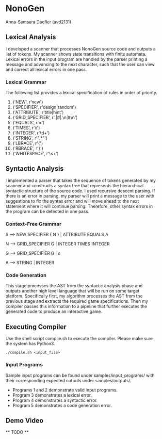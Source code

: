 # NonoGen
Anna-Samsara Daefler (avd2131)

## Lexical Analysis
I developed a scanner that processes NonoGen source code and outputs a list of tokens. My scanner shows state
transitions with finite automata. Lexical errors in the input program are handled by the parser printing a message
and advancing to the next character, such that the user can view and correct all lexical errors in one pass.

### Lexical Grammar
The following list provides a lexical specification of rules in order of priority.

1) ('NEW', r'new')
2) ('SPECIFIER', r'design|random')
3) ('ATTRIBUTE', r'title|hint')
4) ('GRID_SPECIFIER', r'\.|#|\.\n|#\n')
5) ('EQUALS', r'=')
6) ('TIMES', r'x')
7) ('INTEGER', r'\d+')
8) ('STRING', r'".*"')
9) ('LBRACE', r'{')
10) ('RBRACE', r'}')
11) ('WHITESPACE', r'\s+')

## Syntactic Analysis
I implemented a parser that takes the sequence of tokens generated by my scanner and constructs 
a syntax tree that represents the hierarchical syntactic structure of the source code. I used
recursive descent parsing. If there is an error in parsing, my parser will print a message to 
the user with suggestions to fix the syntax error and will move ahead to the next statement
where it will continue parsing. Therefore, other syntax errors in the program can be detected in
one pass.

### Context-Free Grammar
S --> NEW SPECIFIER { N } | ATTRIBUTE EQUALS A

N --> GRID_SPECIFIER G | INTEGER TIMES INTEGER

G --> GRID_SPECIFIER G | ε

A --> STRING | INTEGER

### Code Generation
This stage processes the AST from the syntactic analysis phase and outputs another high level
language that will be run on some target platform. Specifically first, my algorithm processes the AST from
the previous stage and extracts the required game specifications. Then my compiler passes this information
to a pipeline that further executes the generated code to produce an interactive game.

## Executing Compiler
Use the shell script compile.sh to execute the compiler. Please make sure the system has Python3.

```./compile.sh <input_file>```

### Input Programs
Sample input programs can be found under samples/input_programs/ with their corresponding
expected outputs under samples/outputs/. 

* Programs 1 and 2 demonstrate valid input programs.
* Program 3 demonstrates a lexical error.
* Program 4 demonstrates a syntactic error.
* Program 5 demonstrates a code generation error.

## Demo Video
** TODO ** 